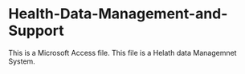 # Health-Data-Management-and-Support

This is a Microsoft Access file. 
This file is a Helath data Managemnet System. 
